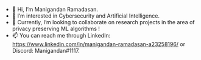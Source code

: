 - 👋 Hi, I’m Manigandan Ramadasan.
- 👀 I’m interested in Cybersecurity and Artificial Intelligence.
- 💞️ Currently, I’m looking to collaborate on research projects in the area of privacy preserving ML algorithms !
- 📫 You can reach me through LinkedIn: https://www.linkedin.com/in/manigandan-ramadasan-a23258196/ or Discord: Manigandan#1117.

<!---
NotManigandan/NotManigandan is a ✨ special ✨ repository because its `README.md` (this file) appears on your GitHub profile.
You can click the Preview link to take a look at your changes.
--->
